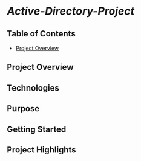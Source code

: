 # *Active-Directory-Project*

## Table of Contents

- [Project Overview](#project-overview)

## Project Overview

## Technologies

## Purpose

## Getting Started

## Project Highlights
